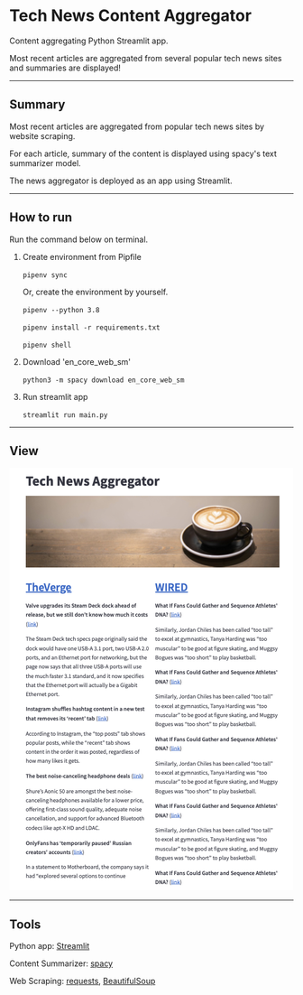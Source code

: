 # Tech News Content Aggregator

Content aggregating Python Streamlit app.

Most recent articles are aggregated from several popular tech news sites and summaries are displayed!

---

## Summary

Most recent articles are aggregated from popular tech news sites by website scraping.

For each article, summary of the content is displayed using spacy's text summarizer model.

The news aggregator is deployed as an app using Streamlit.

---

## How to run

Run the command below on terminal.

1. Create environment from Pipfile

    ```pipenv sync```

    Or, create the environment by yourself.

    ```pipenv --python 3.8```

    ```pipenv install -r requirements.txt```

    ```pipenv shell```

2. Download 'en_core_web_sm'

    ```python3 -m spacy download en_core_web_sm```

3. Run streamlit app

    ```streamlit run main.py```

---

## View

![alt text](content_aggregator/images/view.png?raw=true)

---

## Tools

Python app: [Streamlit](https://streamlit.io/)

Content Summarizer: [spacy](https://scapy.net/)

Web Scraping: [requests](https://docs.python-requests.org/en/latest/), [BeautifulSoup](https://www.crummy.com/software/BeautifulSoup/bs4/doc/)